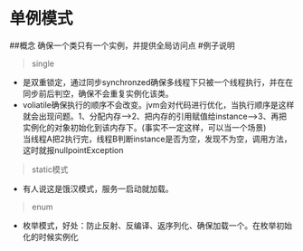  # 单例模式
 ##概念
 确保一个类只有一个实例，并提供全局访问点
 #例子说明
 > single
  - 是双重锁定，通过同步synchronzed确保多线程下只被一个线程执行，并在在同步前后判空，确保不会重复实例化该类。
  - voliatile确保执行的顺序不会改变。jvm会对代码进行优化，当执行顺序是这样就会出现问题。1、分配内存-->2、把内存的引用赋值给instance-->3、再把实例化的对象初始化到该内存下。(事实不一定这样，可以当一个场景)<br>
    当线程A把2执行完，线程B判断instance是否为空，发现不为空，调用方法，这时就报nullpointException
 > static模式
  - 有人说这是饿汉模式，服务一启动就加载。
 > enum 
 - 枚举模式，好处：防止反射、反编译、返序列化、确保加载一个。在枚举初始化的时候实例化
